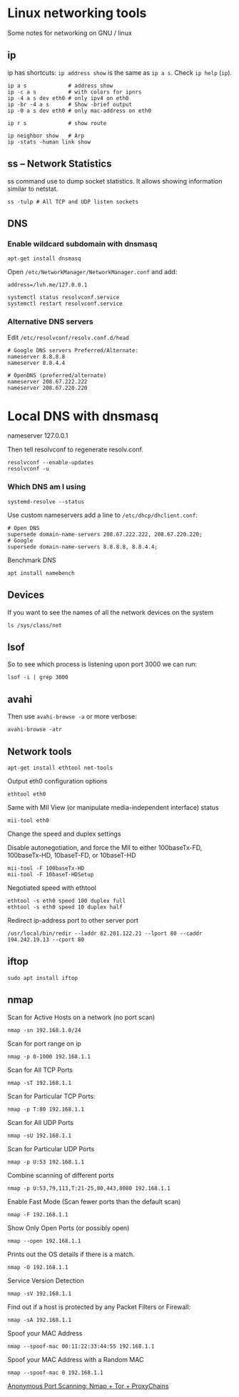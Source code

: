 # Linux networking tools

Some notes for networking on GNU / linux

## ip

ip has shortcuts: `ip address show` is the same as `ip a s`. Check `ip help` (`ip`).

    ip a s             # address show
    ip -c a s          # with colors for ipnrs
    ip -4 a s dev eth0 # only ipv4 on eth0
    ip -br -4 a s      # Show -brief output
    ip -0 a s dev eth0 # only mac-address on eth0

    ip r s             # show route

    ip neighbor show   # Arp
    ip -stats -human link show

## ss – Network Statistics

ss command use to dump socket statistics. It allows showing information similar to netstat.

    ss -tulp # All TCP and UDP listen sockets

## DNS

### Enable wildcard subdomain with dnsmasq

    apt-get install dnsmasq

Open `/etc/NetworkManager/NetworkManager.conf` and add:

    address=/lvh.me/127.0.0.1

    systemctl status resolvconf.service
    systemctl restart resolvconf.service

### Alternative DNS servers

Edit `/etc/resolvconf/resolv.conf.d/head`

    # Google DNS servers Preferred/Alternate:
    nameserver 8.8.8.8
    nameserver 8.8.4.4

    # OpenDNS (preferred/alternate)
    nameserver 208.67.222.222
    nameserver 208.67.220.220

   # Local DNS with dnsmasq
   nameserver 127.0.0.1

Then tell resolvconf to regenerate resolv.conf.

    resolvconf --enable-updates
    resolvconf -u

### Which DNS am I using

    systemd-resolve --status

Use custom nameservers add a line to `/etc/dhcp/dhclient.conf`:

    # Open DNS
    supersede domain-name-servers 208.67.222.222, 208.67.220.220;
    # Google
    supersede domain-name-servers 8.8.8.8, 8.8.4.4;

Benchmark DNS

    apt install namebench

## Devices

If you want to see the names of all the network devices on the system

    ls /sys/class/net

## lsof

So to see which process is listening upon port 3000 we can run:

    lsof -i | grep 3000

## avahi

Then use `avahi-browse -a`  or more verbose:

    avahi-browse -atr

## Network tools

    apt-get install ethtool net-tools

Output eth0 configuration options

    ethtool eth0

Same with MII View (or manipulate media-independent interface) status

    mii-tool eth0

Change the speed and duplex settings

Disable autonegotiation, and force the MII to either 100baseTx-FD, 100baseTx-HD, 10baseT-FD, or 10baseT-HD

    mii-tool -F 100baseTx-HD
    mii-tool -F 10baseT-HDSetup

Negotiated speed with ethtool

    ethtool -s eth0 speed 100 duplex full
    ethtool -s eth0 speed 10 duplex half


Redirect ip-address port to other server port

    /usr/local/bin/redir --laddr 82.201.122.21 --lport 80 --caddr 194.242.19.13 --cport 80

## iftop

    sudo apt install iftop

## nmap

Scan for Active Hosts on a network (no port scan)

    nmap -sn 192.168.1.0/24

Scan for port range on ip

    nmap -p 0-1000 192.168.1.1

Scan for All TCP Ports

    nmap -sT 192.168.1.1

Scan for Particular TCP Ports:

    nmap -p T:80 192.168.1.1

Scan for All UDP Ports

    nmap -sU 192.168.1.1

Scan for Particular UDP Ports

    nmap -p U:53 192.168.1.1

Combine scanning of different ports

    nmap -p U:53,79,113,T:21-25,80,443,8080 192.168.1.1

Enable Fast Mode (Scan fewer ports than the default scan)

    nmap -F 192.168.1.1

Show Only Open Ports (or possibly open)

    nmap --open 192.168.1.1

Prints out the OS details if there is a match.

    nmap -O 192.168.1.1

Service Version Detection

    nmap -sV 192.168.1.1

Find out if a host is protected by any Packet Filters or Firewall:

    nmap -sA 192.168.1.1

Spoof your MAC Address

    nmap --spoof-mac 00:11:22:33:44:55 192.168.1.1

Spoof your MAC Address with a Random MAC

    nmap --spoof-mac 0 192.168.1.1

[Anonymous Port Scanning: Nmap + Tor + ProxyChains](https://www.shellhacks.com/anonymous-port-scanning-nmap-tor-proxychains/)
